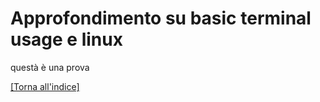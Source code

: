 
# Approfondimento su basic terminal usage e linux

questà è una prova

[[Torna all'indice]](README.md)